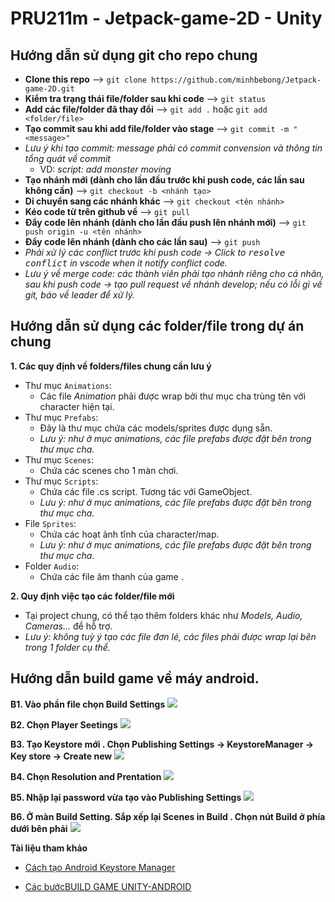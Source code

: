 # PRU211m - Jetpack-game-2D - Unity

## Hướng dẫn sử dụng git cho repo chung

- **Clone this repo** --> `git clone https://github.com/minhbebong/Jetpack-game-2D.git`
- **Kiểm tra trạng thái file/folder sau khi code** --> `git status`
- **Add các file/folder đã thay đổi** --> `git add .` hoặc `git add <folder/file>`
- **Tạo commit sau khi add file/folder vào stage** --> `git commit -m "<message>"`
- _Lưu ý khi tạo commit: message phải có commit convension và thông tin tổng quát về commit_
  - VD: _script: add monster moving_
- **Tạo nhánh mới (dành cho lần đầu trước khi push code, các lần sau không cần)** --> `git checkout -b <nhánh tạo>`
- **Di chuyển sang các nhánh khác** --> `git checkout <tên nhánh>`
- **Kéo code từ trên github về** --> `git pull`
- **Đẩy code lên nhánh (dành cho lần đầu push lên nhánh mới)** --> `git push origin -u <tên nhánh>`
- **Đẩy code lên nhánh (dành cho các lần sau)** --> `git push`
- _Phải xử lý các conflict trước khi push code -> Click to <kbd>resolve conflict</kbd> in vscode when it notify conflict code._
- _Lưu ý về merge code: các thành viên phải tạo nhánh riêng cho cá nhân, sau khi push code -> tạo pull request về nhánh develop; nếu có lỗi gì về git, báo về leader để xử lý._

## Hướng dẫn sử dụng các folder/file trong dự án chung

**1. Các quy định về folders/files chung cần lưu ý**

- Thư mục `Animations`:
  - Các file _Animation_ phải được wrap bởi thư mục cha trùng tên với character hiện tại.
- Thư mục `Prefabs`:
  - Đây là thư mục chứa các models/sprites được dụng sẵn.
  - _Lưu ý: như ở mục animations, các file prefabs được đặt bên trong thư mục cha._
- Thư mục `Scenes`:
  - Chứa các scenes cho 1 màn chơi.
- Thư mục `Scripts`:
  - Chứa các file .cs script. Tương tác với GameObject.
  - _Lưu ý: như ở mục animations, các file prefabs được đặt bên trong thư mục cha._
- File `Sprites`:
  - Chứa các hoạt ảnh tĩnh của character/map.
  - _Lưu ý: như ở mục animations, các file prefabs được đặt bên trong thư mục cha._
- Folder `Audio`:
  - Chứa các file âm thanh của game .

**2. Quy định việc tạo các folder/file mới**

- Tại project chung, có thể tạo thêm folders khác như _Models, Audio, Cameras..._ để hỗ trợ.
- _Lưu ý: không tuỳ ý tạo các file đơn lẻ, các files phải được wrap lại bên trong 1 folder cụ thể._

## Hướng dẫn build game về máy android.

**B1. Vào phần file chọn Build Settings**
<img src="./Demo/1.png"></img>

**B2. Chọn Player Seetings**
<img src="./Demo/2.png"></img>

**B3. Tạo Keystore mới . Chọn Publishing Settings -> KeystoreManager -> Key store -> Create new**
<img src="./Demo/3.png" ></img>

**B4. Chọn Resolution and Prentation**
<img src="./Demo/4.png"></img>

**B5. Nhập lại password vừa tạo vào Publishing Settings**
<img src="./Demo/5.png" ></img>

**B6. Ở màn Build Setting. Sắp xếp lại Scenes in Build . Chọn nút Build ở phía dưới bên phải**
<img src="./Demo/6.png"></img>

**Tài liệu tham khảo**

- [Cách tạo Android Keystore Manager](https://docs.unity3d.com/2020.2/Documentation/Manual/android-keystore-manager.html)

- [Các bướcBUILD GAME UNITY-ANDROID](https://unity3d1.blogspot.com/2015/07/huong-dan-build-game-unity-ra-android.html)
